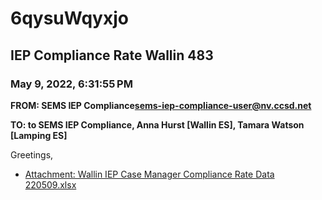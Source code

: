 # 6qysuWqyxjo
## IEP Compliance Rate Wallin 483
### May 9, 2022, 6:31:55 PM
**FROM: SEMS IEP Compliance<sems-iep-compliance-user@nv.ccsd.net>**

**TO: to SEMS IEP Compliance, Anna Hurst [Wallin ES], Tamara Watson [Lamping ES]**


Greetings,  





* [Attachment: Wallin IEP Case Manager Compliance Rate Data 220509.xlsx](6qysuWqyxjo-attachment-1.xlsx)
